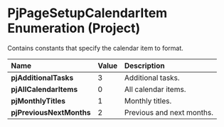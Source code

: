 
# PjPageSetupCalendarItem Enumeration (Project)

Contains constants that specify the calendar item to format.



|**Name**|**Value**|**Description**|
|:-----|:-----|:-----|
| **pjAdditionalTasks**|3|Additional tasks.|
| **pjAllCalendarItems**|0|All calendar items.|
| **pjMonthlyTitles**|1|Monthly titles.|
| **pjPreviousNextMonths**|2|Previous and next months.|
